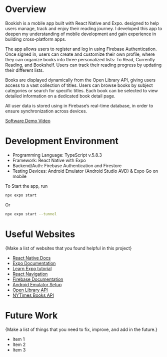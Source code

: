 # Overview

Bookish is a mobile app built with React Native and Expo.  designed to help users manage, track and enjoy their reading journey. I developed this app to deepen my understanding of mobile development and gain experience in building cross-platform apps.

The app allows users to register and log in using Firebase Authentication. Once signed in, users can create and customize their own profile, where they can organize books into three personalized lists: To Read, Currently Reading, and Bookshelf. Users can track their reading progress by updating their different lists. 

Books are displayed dynamically from the Open Library API, giving users access to a vast collection of titles. Users can browse books by subject categories or search for specific titles. Each book can be selected to view detailed information on a dedicated book detail page.

All user data is stored using in Firebase’s real-time database, in order to ensure synchronization across devices.

[Software Demo Video](http://youtube.link.goes.here)

# Development Environment

* Programming Language: TypeScript v.5.8.3
* Framework: React Native with Expo
* Backend/Auth: Firebase Authentication and Firestore
* Testing Devices: Android Emulator (Android Studio AVD) & Expo Go on mobile

To Start the app, run

   ```bash
   npx expo start
   ```
Or

   ```bash
   npx expo start --tunnel
   ```
# Useful Websites

{Make a list of websites that you found helpful in this project}
* [React Native Docs](https://reactnative.dev/docs/environment-setup)
* [Expo Documentation](https://docs.expo.dev/)
* [Learn Expo tutorial](https://docs.expo.dev/tutorial/introduction/)
* [React Navigation](https://reactnavigation.org/)
* [Firebase Documentation](https://firebase.google.com/docs?hl=fr)
* [Android Emulator Setup](https://docs.expo.dev/workflow/android-studio-emulator/)
* [Open Library API](https://openlibrary.org/developers/api)
* [NYTimes Books API](https://developer.nytimes.com/docs/books-product/1/overview)

# Future Work

{Make a list of things that you need to fix, improve, and add in the future.}
* Item 1
* Item 2
* Item 3